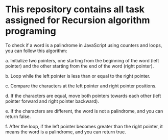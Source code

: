 # This repository contains all task assigned for Recursion algorithm programing

To check if a word is a palindrome in JavaScript using counters and loops, you can follow this algorithm:

a. Initialize two pointers, one starting from the beginning of the word (left pointer) and the other starting from the end of the word (right pointer).

b. Loop while the left pointer is less than or equal to the right pointer.

c. Compare the characters at the left pointer and right pointer positions.

d. If the characters are equal, move both pointers towards each other (left pointer forward and right pointer backward).

e. If the characters are different, the word is not a palindrome, and you can return false.

f. After the loop, if the left pointer becomes greater than the right pointer, it means the word is a palindrome, and you can return true.
